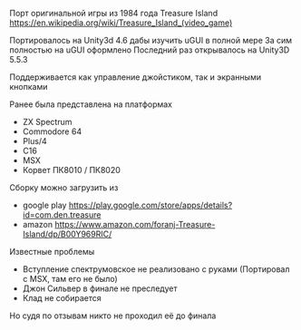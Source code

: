 
Порт оригинальной игры из 1984 года Treasure Island
https://en.wikipedia.org/wiki/Treasure_Island_(video_game)

Портировалось на Unity3d 4.6 дабы изучить uGUI в полной мере
За сим полностью на uGUI оформлено
Последний раз открывалось на Unity3D 5.5.3

Поддерживается как управление джойстиком, так и экранными кнопками

Ранее была представлена на платформах
- ZX Spectrum
- Commodore 64
- Plus/4
- C16
- MSX
- Корвет ПК8010 / ПК8020

Сборку можно загрузить из 
- google play
https://play.google.com/store/apps/details?id=com.den.treasure
- amazon
https://www.amazon.com/foranj-Treasure-Island/dp/B00Y969RIC/

Известные проблемы
- Вступление спектрумовское не реализовано с руками (Портировал с MSX, там его не было)
- Джон Сильвер в финале не преследует
- Клад не собирается

Но судя по отзывам никто не проходил её до финала
